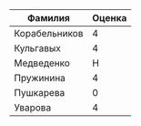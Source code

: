 | Фамилия        	| Оценка| 
|---------------	|-----	|
| Корабельников 	|   4  	| 
| Кульгавых     	|   4  	|
| Медведенко    	|   Н  	|
| Пружинина     	|   4  	|
| Пушкарева     	|   0 	|
| Уварова       	|   4  	|
